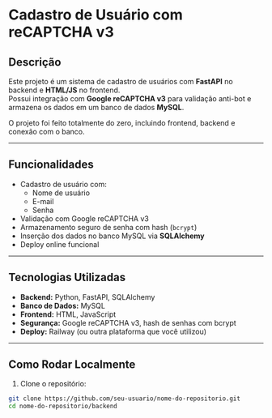 # Cadastro de Usuário com reCAPTCHA v3

## Descrição
Este projeto é um sistema de cadastro de usuários com **FastAPI** no backend e **HTML/JS** no frontend.  
Possui integração com **Google reCAPTCHA v3** para validação anti-bot e armazena os dados em um banco de dados **MySQL**.

O projeto foi feito totalmente do zero, incluindo frontend, backend e conexão com o banco.

---

## Funcionalidades
- Cadastro de usuário com:
  - Nome de usuário
  - E-mail
  - Senha
- Validação com Google reCAPTCHA v3
- Armazenamento seguro de senha com hash (`bcrypt`)
- Inserção dos dados no banco MySQL via **SQLAlchemy**
- Deploy online funcional

---

## Tecnologias Utilizadas
- **Backend:** Python, FastAPI, SQLAlchemy
- **Banco de Dados:** MySQL
- **Frontend:** HTML, JavaScript
- **Segurança:** Google reCAPTCHA v3, hash de senhas com bcrypt
- **Deploy:** Railway (ou outra plataforma que você utilizou)

---

## Como Rodar Localmente

1. Clone o repositório:

```bash
git clone https://github.com/seu-usuario/nome-do-repositorio.git
cd nome-do-repositorio/backend
